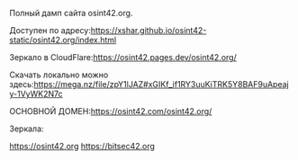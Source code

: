 Полный дамп сайта osint42.org.

Доступен по адресу:https://xshar.github.io/osint42-static/osint42.org/index.html

Зеркало в CloudFlare:https://osint42.pages.dev/osint42.org/

Скачать локально можно здесь:https://mega.nz/file/zpY1lJAZ#xGIKf_if1RY3uuKiTRK5Y8BAF9uApeajy-1VyWK2N7c

ОСНОВНОЙ ДОМЕН:https://osint42.com/osint42.org/

Зеркала:

https://osint42.org
https://bitsec42.org

